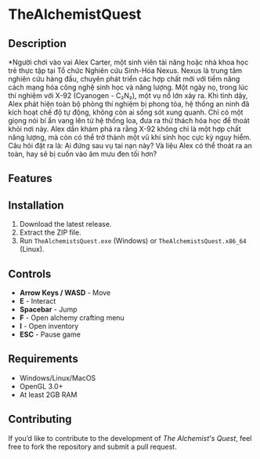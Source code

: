 # TheAlchemistQuest

## Description

\*Người chơi vào vai Alex Carter, một sinh viên tài năng hoặc nhà khoa học trẻ thực tập tại Tổ chức Nghiên cứu Sinh-Hóa Nexus. Nexus là trung tâm nghiên cứu hàng đầu, chuyên phát triển các hợp chất mới với tiềm năng cách mạng hóa công nghệ sinh học và năng lượng.
Một ngày nọ, trong lúc thí nghiệm với X-92 (Cyanogen - C₂N₂), một vụ nổ lớn xảy ra. Khi tỉnh dậy, Alex phát hiện toàn bộ phòng thí nghiệm bị phong tỏa, hệ thống an ninh đã kích hoạt chế độ tự động, không còn ai sống sót xung quanh. Chỉ có một giọng nói bí ẩn vang lên từ hệ thống loa, đưa ra thử thách hóa học để thoát khỏi nơi này.
Alex dần khám phá ra rằng X-92 không chỉ là một hợp chất năng lượng, mà còn có thể trở thành một vũ khí sinh học cực kỳ nguy hiểm. Câu hỏi đặt ra là: Ai đứng sau vụ tai nạn này? Và liệu Alex có thể thoát ra an toàn, hay sẽ bị cuốn vào âm mưu đen tối hơn?

## Features

## Installation

1. Download the latest release.
2. Extract the ZIP file.
3. Run `TheAlchemistsQuest.exe` (Windows) or `TheAlchemistsQuest.x86_64` (Linux).

## Controls

- **Arrow Keys / WASD** - Move
- **E** - Interact
- **Spacebar** - Jump
- **F** - Open alchemy crafting menu
- **I** - Open inventory
- **ESC** - Pause game

## Requirements

- Windows/Linux/MacOS
- OpenGL 3.0+
- At least 2GB RAM

## Contributing

If you’d like to contribute to the development of _The Alchemist's Quest_, feel free to fork the repository and submit a pull request.

